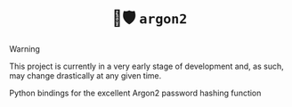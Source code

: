 <h1 align="center">
  🔑🛡️ <code>argon2</code>
</h1>

> [!WARNING]
> This project is currently in a very early stage of development and, as such,
> may change drastically at any given time.

Python bindings for the excellent Argon2 password hashing function
